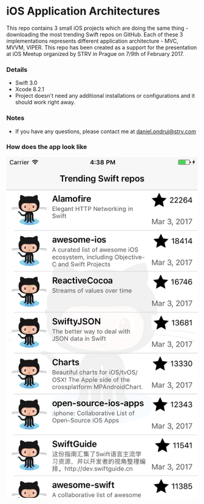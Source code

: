 # **iOS Application Architectures** #

This repo contains 3 small iOS projects which are doing the same thing - downloading the most trending Swift repos on GitHub. Each of these 3 implementations represents different application architecture - MVC, MVVM, VIPER.
This repo has been created as a support for the presentation at iOS Meetup organized by STRV in Prague on 7/9th of February 2017.

### **Details** ###

* Swift 3.0
* Xcode 8.2.1
* Project doesn't need any additional installations or configurations and it should work right away. 

### **Notes** ###

* If you have any questions, please contact me at daniel.ondruj@strv.com

### **How does the app look like** ###

![ApplicationScreenshot.png](https://github.com/DanielOndruj/iOS-ApplicationArchitectures/blob/master/ApplicationScreenshot.png?raw=true)
